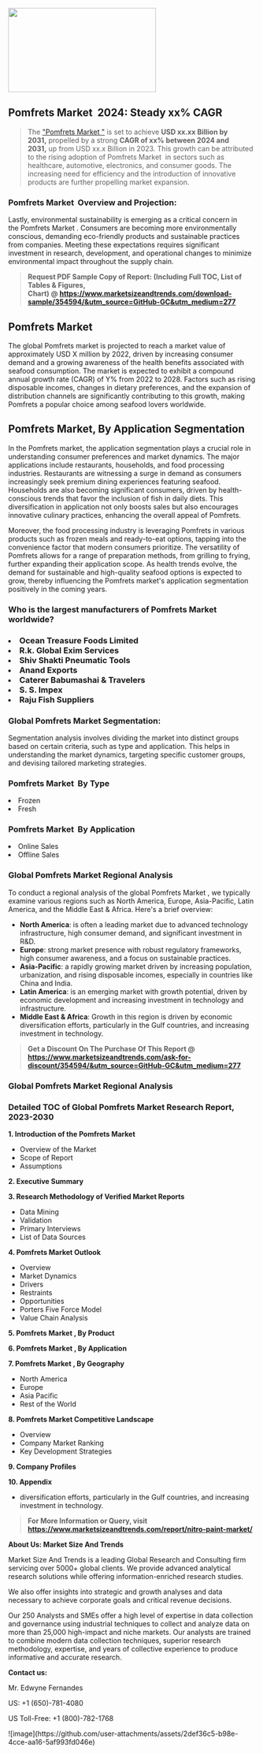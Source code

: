 <p><img class="alignnone size-medium wp-image-20088" src="https://ffe5etoiles.com/wp-content/uploads/2024/12/MST1-300x171.png" alt="" width="300" height="171" /></p><h2 id="ember46" class="ember-view reader-text-block__heading-2">Pomfrets Market &nbsp;2024: Steady&nbsp;xx% CAGR</h2><blockquote id="ember47" class="ember-view reader-text-block__blockquote">The&nbsp;<a class="app-aware-link " href="https://www.marketsizeandtrends.com/download-sample/354594/&utm_source=GitHub-GC&utm_medium=277" target="_blank" data-test-app-aware-link="">"Pomfrets Market "</a>&nbsp;is set to achieve&nbsp;<strong>USD&nbsp;xx.xx&nbsp;Billion by 2031,</strong>&nbsp;propelled by a strong&nbsp;<strong>CAGR of&nbsp;xx% between 2024 and 2031,</strong>&nbsp;up from USD xx.x Billion in 2023. This growth can be attributed to the rising adoption of&nbsp;Pomfrets Market &nbsp;in sectors such as healthcare, automotive, electronics, and consumer goods. The increasing need for efficiency and the introduction of innovative products are further propelling market expansion.</blockquote><h3 id="ember48" class="ember-view reader-text-block__heading-3">Pomfrets Market &nbsp;Overview and Projection:</h3><p id="ember49" class="ember-view reader-text-block__paragraph">Lastly, environmental sustainability is emerging as a critical concern in the&nbsp;Pomfrets Market . Consumers are becoming more environmentally conscious, demanding eco-friendly products and sustainable practices from companies. Meeting these expectations requires significant investment in research, development, and operational changes to minimize environmental impact throughout the supply chain.</p><blockquote id="ember50" class="ember-view reader-text-block__blockquote"><strong>Request PDF Sample Copy of Report: (Including Full TOC, List of Tables &amp; Figures, Chart)&nbsp;@&nbsp;<strong><a href="https://www.marketsizeandtrends.com/download-sample/354594/&utm_source=GitHub-GC&utm_medium=277" target="_blank">https://www.marketsizeandtrends.com/download-sample/354594/&utm_source=GitHub-GC&utm_medium=277</a></strong></strong></blockquote><h3 class=""> <h2>Pomfrets Market</h2><p>The global Pomfrets market is projected to reach a market value of approximately USD X million by 2022, driven by increasing consumer demand and a growing awareness of the health benefits associated with seafood consumption. The market is expected to exhibit a compound annual growth rate (CAGR) of Y% from 2022 to 2028. Factors such as rising disposable incomes, changes in dietary preferences, and the expansion of distribution channels are significantly contributing to this growth, making Pomfrets a popular choice among seafood lovers worldwide.</p><h2>Pomfrets Market, By Application Segmentation</h2><p>In the Pomfrets market, the application segmentation plays a crucial role in understanding consumer preferences and market dynamics. The major applications include restaurants, households, and food processing industries. Restaurants are witnessing a surge in demand as consumers increasingly seek premium dining experiences featuring seafood. Households are also becoming significant consumers, driven by health-conscious trends that favor the inclusion of fish in daily diets. This diversification in application not only boosts sales but also encourages innovative culinary practices, enhancing the overall appeal of Pomfrets.</p><p>Moreover, the food processing industry is leveraging Pomfrets in various products such as frozen meals and ready-to-eat options, tapping into the convenience factor that modern consumers prioritize. The versatility of Pomfrets allows for a range of preparation methods, from grilling to frying, further expanding their application scope. As health trends evolve, the demand for sustainable and high-quality seafood options is expected to grow, thereby influencing the Pomfrets market's application segmentation positively in the coming years.</p></h3><h3 id="" class="">Who is the largest manufacturers of&nbsp;Pomfrets Market  worldwide?</h3><h3 class=""></Li><Li>Ocean Treasure Foods Limited</Li><Li> R.k. Global Exim Services</Li><Li> Shiv Shakti Pneumatic Tools</Li><Li> Anand Exports</Li><Li> Caterer Babumashai & Travelers</Li><Li> S. S. Impex</Li><Li> Raju Fish Suppliers</h3><h3 id="ember53" class="ember-view reader-text-block__heading-3">Global&nbsp;Pomfrets Market  Segmentation:</h3><p id="ember54" class="ember-view reader-text-block__paragraph">Segmentation analysis involves dividing the market into distinct groups based on certain criteria, such as type and application. This helps in understanding the market dynamics, targeting specific customer groups, and devising tailored marketing strategies.</p><h3 id="" class="">Pomfrets Market &nbsp;By Type</h3><p></Li><Li>Frozen</Li><Li> Fresh</p><h3 id="" class="">Pomfrets Market &nbsp;By Application</h3><p class=""></Li><Li>Online Sales</Li><Li> Offline Sales</p><h3 id="ember62" class="ember-view reader-text-block__heading-3">Global Pomfrets Market  Regional Analysis</h3><p id="ember63" class="ember-view reader-text-block__paragraph">To conduct a regional analysis of the global Pomfrets Market , we typically examine various regions such as North America, Europe, Asia-Pacific, Latin America, and the Middle East &amp; Africa. Here's a brief overview:</p><ul><li><strong>North America</strong>: is often a leading market due to advanced technology infrastructure, high consumer demand, and significant investment in R&amp;D.</li><li><strong>Europe</strong>: strong market presence with robust regulatory frameworks, high consumer awareness, and a focus on sustainable practices.</li><li><strong>Asia-Pacific</strong>: a rapidly growing market driven by increasing population, urbanization, and rising disposable incomes, especially in countries like China and India.</li><li><strong>Latin America</strong>: is an emerging market with growth potential, driven by economic development and increasing investment in technology and infrastructure.</li><li><strong>Middle East &amp; Africa</strong>: Growth in this region is driven by economic diversification efforts, particularly in the Gulf countries, and increasing investment in technology.</li></ul><blockquote id="ember61" class="ember-view reader-text-block__blockquote"><strong>Get a Discount On The Purchase Of This Report @ <strong><a href="https://html-cleaner.com/" target="">https://www.marketsizeandtrends.com/ask-for-discount/354594/&utm_source=GitHub-GC&utm_medium=277</a></strong></strong></blockquote><h3 id="ember62" class="ember-view reader-text-block__heading-3">Global Pomfrets Market  Regional Analysis</h3><h3 id="" class="">Detailed TOC of Global Pomfrets Market  Research Report, 2023-2030</h3><p id="" class=""><strong>1. Introduction of the Pomfrets Market </strong></p><ul><li>Overview of the Market</li><li>Scope of Report</li><li>Assumptions</li></ul><p id="" class=""><strong>2. Executive Summary</strong></p><p id="" class=""><strong>3. Research Methodology of Verified Market Reports</strong></p><ul><li>Data Mining</li><li>Validation</li><li>Primary Interviews</li><li>List of Data Sources</li></ul><p id="" class=""><strong>4. Pomfrets Market  Outlook</strong></p><ul><li>Overview</li><li>Market Dynamics</li><li>Drivers</li><li>Restraints</li><li>Opportunities</li><li>Porters Five Force Model</li><li>Value Chain Analysis</li></ul><p id="" class=""><strong>5. Pomfrets Market , By Product</strong></p><p id="" class=""><strong>6. Pomfrets Market , By Application</strong></p><p id="" class=""><strong>7. Pomfrets Market , By Geography</strong></p><ul><li>North America</li><li>Europe</li><li>Asia Pacific</li><li>Rest of the World</li></ul><p id="" class=""><strong>8. Pomfrets Market  Competitive Landscape</strong></p><ul><li>Overview</li><li>Company Market Ranking</li><li>Key Development Strategies</li></ul><p id="" class=""><strong>9. Company Profiles</strong></p><p id="" class=""><strong>10. Appendix</strong></p><ul><li>diversification efforts, particularly in the Gulf countries, and increasing investment in technology.</li></ul><blockquote id="ember65" class="ember-view reader-text-block__blockquote"><strong>For More Information or Query, visit <strong><strong><a href="https://html-cleaner.com/" target="">https://www.marketsizeandtrends.com/report/nitro-paint-market/</a></strong></strong></strong></blockquote><p id="" class=""><strong>About Us: Market Size And Trends</strong></p><p id="" class="">Market Size And Trends is a leading Global Research and Consulting firm servicing over 5000+ global clients. We provide advanced analytical research solutions while offering information-enriched research studies.</p><p id="" class="">We also offer insights into strategic and growth analyses and data necessary to achieve corporate goals and critical revenue decisions.</p><p id="" class="">Our 250 Analysts and SMEs offer a high level of expertise in data collection and governance using industrial techniques to collect and analyze data on more than 25,000 high-impact and niche markets. Our analysts are trained to combine modern data collection techniques, superior research methodology, expertise, and years of collective experience to produce informative and accurate research.</p><p id="" class=""><strong>Contact us:</strong></p><p id="" class="">Mr. Edwyne Fernandes</p><p id="" class="">US: +1 (650)-781-4080</p><p id="" class="">US Toll-Free: +1 (800)-782-1768</p>
![image](https://github.com/user-attachments/assets/2def36c5-b98e-4cce-aa16-5af993fd046e)
